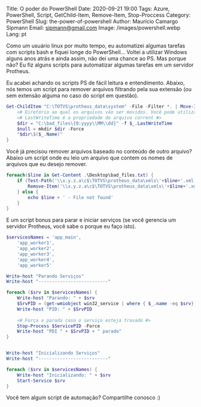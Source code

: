 Title: O poder do PowerShell
Date: 2020-09-21 19:00
Tags: Azure, PowerShell, Script, GetChild-Item, Remove-Item, Stop-Proccess
Category: PowerShell
Slug: the-power-of-powershell
Author: Maurício Camargo Sipmann
Email: sipmann@gmail.com
Image: /images/powershell.webp
Lang: pt

Como um usuário linux por muito tempo, eu automatizei algumas tarefas com scripts bash e fiquei longe do PowerShell... Voltei a utilizar Windows alguns anos atrás e ainda assim, não dei uma chance ao PS. Mas porque não? Eu fiz alguns scripts para automatizar algumas tarefas em um servidor Protheus.

Eu acabei achando os scripts PS de fácil leitura e entendimento. Abaixo, nós temos um script para remover arquivos filtrando pela sua extensão (ou sem extensão alguma no caso do script em questão).

```powershell
Get-ChildItem "C:\TOTVS\protheus_data\system" -File -Filter *. | Move-Item -Force -Destination { 
    <# Diretório ao qual os arquivos vão ser movidos. Você pode utilizar formatos de data para nomear os diretórios #>
    <# LastWriteTime é a propriedade do arquivo corrent #>
    $dir = "C:\bad_files\{0:yyyy\\MM\\dd}" -f $_.LastWriteTime
	$null = mkdir $dir -Force 
	"$dir\$($_.Name)"
}
```

Você já precisou remover arquivos baseado no conteúdo de outro arquivo? Abaixo um script onde eu leio um arquivo que contem os nomes de arquivos que eu desejo remover. 

```powershell
foreach($line in Get-Content .\Desktop\bad_files.txt) {
    if (Test-Path('\\x.y.z.a\c$\TOTVS\protheus_data\xmls\'+$line+'.xml')) {
        Remove-Item('\\x.y.z.a\c$\TOTVS\protheus_data\xmls\'+$line+'.xml')
    } else {
        echo $line + ' - File not found'
    }
}
```

E um script bonus para parar e iniciar serviços (se você gerencia um servidor Protheus, você sabe o porque eu faço isto).

```powershell
$servicesNames = 'app_main',
	'app_worker1',
	'app_worker2',
	'app_worker3',
	'app_worker4',
	'app_worker5'

Write-host "Parando Serviços"
Write-host "--------------------------"

foreach ($srv in $servicesNames) {
	Write-host "Parando: " + $srv
    $SrvPID = (get-wmiobject win32_service | where { $_.name -eq $srv}).processID
    Write-host "PID: " + $SrvPID
    
    <# Força a parada caso o serviço esteja travado #>
    Stop-Process $ServicePID -Force
    Write-host "PDI " + $SrvPID + " parado"
}


Write-host "Inicializando Serviços"
Write-host "--------------------------"

foreach ($srv in $servicesNames) {
	Write-host "Inicializando: " + $srv
    Start-Service $srv
}
```

Você tem algum script de automação? Compartilhe conosco :)